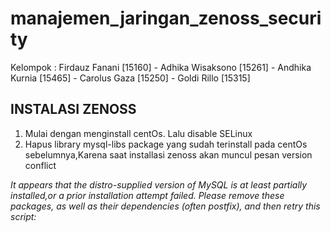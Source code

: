 # manajemen_jaringan_zenoss_security
Kelompok : Firdauz Fanani [15160] - Adhika Wisaksono [15261] - Andhika Kurnia [15465] - Carolus Gaza [15250] - Goldi Rillo [15315]

## INSTALASI ZENOSS

1. Mulai dengan menginstall centOs. Lalu disable SELinux
2. Hapus library mysql-libs package yang sudah terinstall pada centOs sebelumnya,Karena saat installasi zenoss akan muncul pesan version conflict

*It appears that the distro-supplied version of MySQL is at least partially installed,or a prior installation attempt failed.*
*Please remove these packages, as well as their dependencies (often postfix), and then retry this script:*

